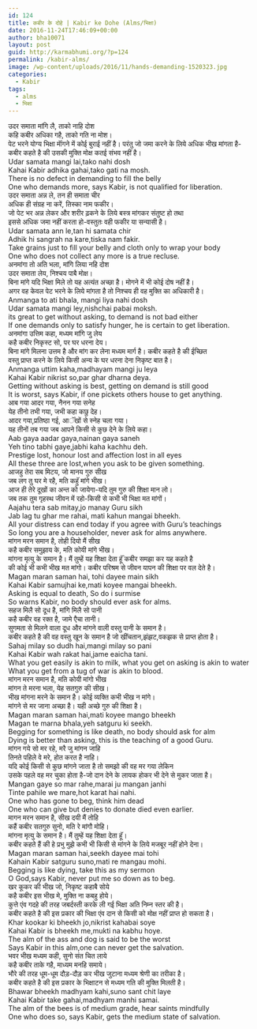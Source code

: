 ```yaml
---
id: 124
title: कबीर के दोहे | Kabir ke Dohe (Alms/भिक्षा)
date: 2016-11-24T17:46:09+00:00
author: bha10071
layout: post
guid: http://karmabhumi.org/?p=124
permalink: /kabir-alms/
image: /wp-content/uploads/2016/11/hands-demanding-1520323.jpg
categories:
  - Kabir
tags:
  - alms
  - भिक्षा
---
```

<div class="doha notranslate">
  <div class="hindi original">
    उदर समाता मांगि लै, ताको नाहि दोश<br /> कहि कबीर अधिका गहै, ताको गति ना मोश।
  </div>
  
  <div class="hindi">
    पेट भरने योग्य भिक्षा माॅंगने में कोई बुराई नहीं है। परंतु जो जमा करने के लिये अधिक भीख मांगता है-<br /> कबीर कहते है की उसकी मुक्ति मोक्ष कतई संभव नहीं है।
  </div>
  
  <div class="eng original">
    Udar samata mangi lai,tako nahi dosh<br /> Kahai Kabir adhika gahai,tako gati na mosh.
  </div>
  
  <div class="eng meaning">
    There is no defect in demanding to fill the belly<br /> One who demands more, says Kabir, is not qualified for liberation.
  </div>
</div>

<div class="doha notranslate">
  <div class="hindi original">
    उदर समाता अन्न ले, तन ही समाता चीर<br /> अधिक ही संग्रह ना करें, तिस्का नाम फकीर।
  </div>
  
  <div class="hindi">
    जो पेट भर अन्न लेकर और शरीर ढ़कने के लिये बस्त्र मांगकर संतुष्ट हो तथा<br /> इससे अधिक जमा नहीं करता हो-वस्तुतः वही फकीर या सन्यासी है।
  </div>
  
  <div class="eng original">
    Udar samata ann le,tan hi samata chir<br /> Adhik hi sangrah na kare,tiska nam fakir.
  </div>
  
  <div class="eng meaning">
    Take grains just to fill your belly and cloth only to wrap your body<br /> One who does not collect any more is a true recluse.
  </div>
</div>

<div class="doha notranslate">
  <div class="hindi original">
    अनमांगा तो अति भला, मांगि लिया नहि दोश<br /> उदर समाता लेय, निश्चय पाबै मोक्ष।
  </div>
  
  <div class="hindi">
    बिना मांगे यदि भिक्षा मिले तो यह अत्यंत अच्छा है। मोगने में भी कोई दोष नहीं है।<br /> अगर वह केवल पेट भरने के लिये मांगता है तो निश्चय ही वह मुक्ति का अधिकारी है।
  </div>
  
  <div class="eng original">
    Anmanga to ati bhala, mangi liya nahi dosh<br /> Udar samata mangi ley,nishchai pabai moksh.
  </div>
  
  <div class="eng meaning">
    its great to get without asking, to demand is not bad either<br /> If one demands only to satisfy hunger, he is certain to get liberation.
  </div>
</div>

<div class="doha notranslate">
  <div class="hindi original">
    अनमांगा उत्तिम कहा, मध्यम मांगि जु लेय<br /> कहै कबीर निकृस्ट सो, पर घर धरना देय।
  </div>
  
  <div class="hindi">
    बिना मांगे मिलना उत्तम है और मांग कर लेना मध्यम मार्ग है। कबीर कहते है की ईच्छित<br /> वस्तु प्राप्त करने के लिये किसी अन्य के घर धरना देना निकृष्ट बात है।
  </div>
  
  <div class="eng original">
    Anmanga uttim kaha,madhayam mangi ju leya<br /> Kahai Kabir nikrist so,par ghar dharna deya.
  </div>
  
  <div class="eng meaning">
    Getting without asking is best, getting on demand is still good<br /> It is worst, says Kabir, if one pickets others house to get anything.
  </div>
</div>

<div class="doha notranslate">
  <div class="hindi original">
    आब गया आदर गया, नैनन गया सनेह<br /> येह तीनो तभी गया, जभी कहा कछु देह।
  </div>
  
  <div class="hindi">
    आदर गया,प्रतिष्ठा गई, आॅंखों से स्नेह चला गया।<br /> यह तीनों तब गया जब आपने किसी से कुछ देने के लिये कहा।
  </div>
  
  <div class="eng original">
    Aab gaya aadar gaya,nainan gaya saneh<br /> Yeh tino tabhi gaye,jabhi kaha kachhu deh.
  </div>
  
  <div class="eng meaning">
    Prestige lost, honour lost and affection lost in all eyes<br /> All these three are lost,when you ask to be given something.
  </div>
</div>

<div class="doha notranslate">
  <div class="hindi original">
    आजहु तेरा सब मिटय, जो मानय गुरु सीख<br /> जब लग तु घर मे रहै, मति कहुॅ मांगे भीख।
  </div>
  
  <div class="hindi">
    आज ही तेरे दूखों का अन्त को जायेगा-यदि तुम गुरु की शिक्षा मान लो।<br /> जब तक तुम गृहस्थ जीवन में रहो-किसी से कभी भी भिक्षा मत मांगों।
  </div>
  
  <div class="eng original">
    Aajahu tera sab mitay,jo manay Guru sikh<br /> Jab lag tu ghar me rahai, mati kahun mangai bheekh.
  </div>
  
  <div class="eng meaning">
    All your distress can end today if you agree with Guru&#8217;s teachings<br /> So long you are a householder, never ask for alms anywhere.
  </div>
</div>

<div class="doha notranslate">
  <div class="hindi original">
    मांगन मरन समान है, तोही दियो मैं सीख<br /> कहै कबीर समुझाय के, मति कोयी मांगे भीख।
  </div>
  
  <div class="hindi">
    मांगना मृत्यु के समान है। मैं तुम्हें यह शिक्षा देता हूॅं कबीर समझा कर यह कहते है<br /> की कोई भी कभी भीख मत मांगो। कबीर परिश्रम से जीवन यापन की शिक्षा पर वल देते है।
  </div>
  
  <div class="eng original">
    Magan maran saman hai, tohi dayee main sikh<br /> Kahai Kabir samujhai ke,mati koyee mangai bheekh.
  </div>
  
  <div class="eng meaning">
    Asking is equal to death, So do i surmise<br /> So warns Kabir, no body should ever ask for alms.
  </div>
</div>

<div class="doha notranslate">
  <div class="hindi original">
    सहज मिलै सो दूध है, मांगि मिलै सो पानी<br /> कहै कबीर वह रक्त है, जामे एैचा तानी।
  </div>
  
  <div class="hindi">
    सुगमता से मिलने वाला दूध और मांगने वाली वस्तु पानी के समान है।<br /> कबीर कहते है की वह वस्तु खून के समान है जो खींचतान,झंझट,वकझक से प्राप्त होता है।
  </div>
  
  <div class="eng original">
    Sahaj milay so dudh hai,mangi milay so pani<br /> Kahai Kabir wah rakat hai,jame eaicha tani.
  </div>
  
  <div class="eng meaning">
    What you get easily is akin to milk, what you get on asking is akin to water<br /> What you get from a tug of war is akin to blood.
  </div>
</div>

<div class="doha notranslate">
  <div class="hindi original">
    मांगन मरन समान है, मति कोयी मांगो भीख<br /> मांगन ते मरना भला, येह सतगुरु की सीख।
  </div>
  
  <div class="hindi">
    भीख मांगना मरने के समान है। कोई व्यक्ति कभी भीख न मांगे।<br /> मांगने से मर जाना अच्छा है। यही अच्छे गुरु की शिक्षा है।
  </div>
  
  <div class="eng original">
    Magan maran saman hai,mati koyee mango bheekh<br /> Magan te marna bhala,yeh satguru ki seekh.
  </div>
  
  <div class="eng meaning">
    Begging for something is like death, no body should ask for alm<br /> Dying is better than asking, this is the teaching of a good Guru.
  </div>
</div>

<div class="doha notranslate">
  <div class="hindi original">
    मांगन गये सो मर रहे, मरै जु मांगन जाहि<br /> तिनते पहिले वे मरे, होत करत है नाहि।
  </div>
  
  <div class="hindi">
    यदि कोई किसी से कुछ मांगने जाता है तो समझो की वह मर गया लेकिन<br /> उसके पहले वह मर चुका होता है-जो दान देने के लायक होकर भी देने से मुकर जाता है।
  </div>
  
  <div class="eng original">
    Mangan gaye so mar rahe,marai ju mangan janhi<br /> Tinte pahile we mare,hot karat hai nahi.
  </div>
  
  <div class="eng meaning">
    One who has gone to beg, think him dead<br /> One who can give but denies to donate died even earlier.
  </div>
</div>

<div class="doha notranslate">
  <div class="hindi original">
    मागन मरन समान है, सीख दयी मैं तोहि<br /> कहैं कबीर सतगुरु सुनो, मति रे मांगौ मोहि।
  </div>
  
  <div class="hindi">
    मांगना मृत्यु के समान है। मैं तुम्हें यह शिक्षा देता हूॅ।<br /> कबीर कहते हैं की हे प्रभु मुझे कभी भी किसी से मांगने के लिये मजबूर नहीं होने देना।
  </div>
  
  <div class="eng original">
    Magan maran saman hai,seekh dayee mai tohi<br /> Kahain Kabir satguru suno,mati re mangau mohi.
  </div>
  
  <div class="eng meaning">
    Begging is like dying, take this as my sermon<br /> O God,says Kabir, never put me so down as to beg.
  </div>
</div>

<div class="doha notranslate">
  <div class="hindi original">
    खर कूकर की भीख जो, निकृष्ट कहाबै सोये<br /> कहै कबीर इस भीख मे, मुक्ति ना कबहु होये।
  </div>
  
  <div class="hindi">
    कुत्ते एंव गदहे की तरह जबर्दस्ती करके ली गई भिक्षा अति निम्न स्तर की है।<br /> कबीर कहते है की इस प्रकार की भिक्षा एंव दान से किसी को मोक्ष नहीं प्राप्त हो सकता है।
  </div>
  
  <div class="eng original">
    Khar kookar ki bheekh jo,nikrist kahabai soye<br /> Kahai Kabir is bheekh me,mukti na kabhu hoye.
  </div>
  
  <div class="eng meaning">
    The alm of the ass and dog is said to be the worst<br /> Says Kabir in this alm,one can never get the salvation.
  </div>
</div>

<div class="doha notranslate">
  <div class="hindi original">
    भवर भीख मध्यम कही, सुनो संत चित लाये<br /> कहै कबीर ताके गहै, माध्यम मनहि समाये।
  </div>
  
  <div class="hindi">
    भौरे की तरह धूम-धूम दौड़-दौड़ कर भीख जुटाना मध्यम श्रेणी का तरीका है।<br /> कबीर कहते है की इस प्रकार के भिक्षाटन से मध्यम गति की मुक्ति मिलती है।
  </div>
  
  <div class="eng original">
    Bhawar bheekh madhyam kahi,suno sant chit laye<br /> Kahai Kabir take gahai,madhyam manhi samai.
  </div>
  
  <div class="eng meaning">
    The alm of the bees is of medium grade, hear saints mindfully<br /> One who does so, says Kabir, gets the medium state of salvation.
  </div>
</div>